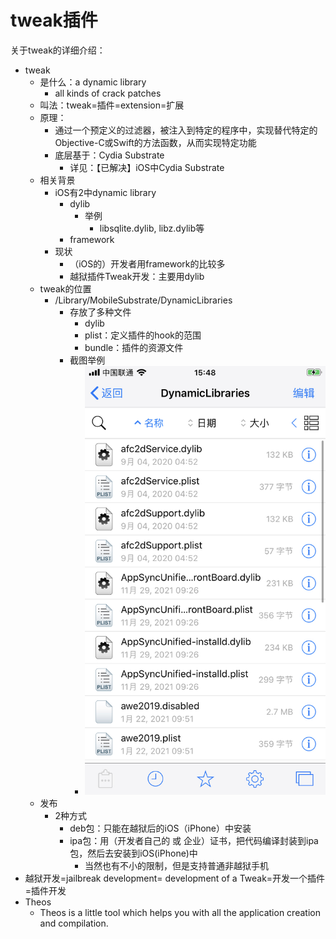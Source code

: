 # tweak插件

关于tweak的详细介绍：

* tweak
  * 是什么：a dynamic library
    * all kinds of crack patches
  * 叫法：tweak=插件=extension=扩展
  * 原理：
    * 通过一个预定义的过滤器，被注入到特定的程序中，实现替代特定的Objective-C或Swift的方法函数，从而实现特定功能
    * 底层基于：Cydia Substrate
      * 详见：【已解决】iOS中Cydia Substrate
  * 相关背景
    * iOS有2中dynamic library
      * dylib
        * 举例
          * libsqlite.dylib, libz.dylib等
      * framework
    * 现状
      * （iOS的）开发者用framework的比较多
      * 越狱插件Tweak开发：主要用dylib
  * tweak的位置
    * /Library/MobileSubstrate/DynamicLibraries
      * 存放了多种文件
        * dylib
        * plist：定义插件的hook的范围
        * bundle：插件的资源文件
      * 截图举例
        * ![dynamicLibraries_dylibs](../assets/img/dynamicLibraries_dylibs.jpg)
  * 发布
    * 2种方式
      * deb包：只能在越狱后的iOS（iPhone）中安装
      * ipa包：用（开发者自己的 或 企业）证书，把代码编译封装到ipa包，然后去安装到iOS(iPhone)中
        * 当然也有不小的限制，但是支持普通非越狱手机
* 越狱开发=jailbreak development= development of a Tweak=开发一个插件=插件开发
* Theos
  * Theos is a little tool which helps you with all the application creation and compilation.
